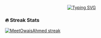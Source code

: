 <p align="center">
  <!-- Typing SVG by DenverCoder1 - https://github.com/MeetOwaisAhmed --->
  <a href="https://github.com/MeetOwaisAhmed">
    <img src="https://readme-typing-svg.demolab.com?font=Fira+Code&size=22&pause=1000&color=F75C7E&center=true&vCenter=true&width=435&lines=Full-stack+web+and+app+developer+;Experienced+UI%2FUX+Designer;5%2B+years+of+coding+experience+;Always+learning+new+things+" alt="Typing SVG" />
  </a>
</p>

<h3>🔥 Streak Stats</h3>
<!-- GitHub Readme Streak Stats - https://github.com/MeetOwaisAhmed--->
<p>
  <a href="https://github.com/MeetOwaisAhmed">
   <img src="https://github-readme-stats-ten-amber-58.vercel.app?user=MeetOwaisAhmed&theme=monokai-metallian&hide_border=true&short_numbers=true" alt="MeetOwaisAhmed streak" />
  </a>
</p>
